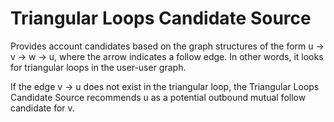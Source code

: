 # Triangular Loops Candidate Source

Provides account candidates based on the graph structures of the form u -> v -> w -> u,
where the arrow indicates a follow edge. In other words, it looks for triangular loops in the user-user graph.

If the edge v -> u does not exist in the triangular loop, the Triangular Loops Candidate Source recommends u as a potential outbound mutual follow candidate for v.
